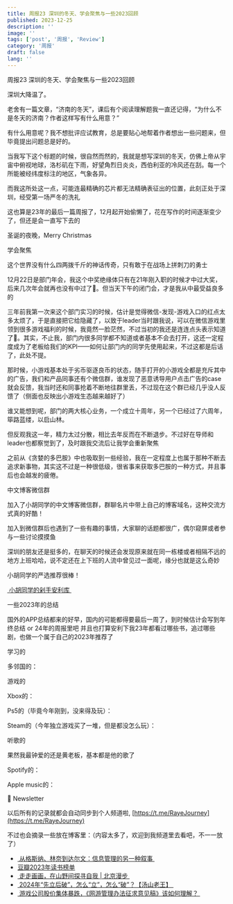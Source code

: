 ```yaml
---
title: 周报23 深圳的冬天、学会聚焦与一些2023回顾
published: 2023-12-25
description: ''
image: ''
tags: ['post', '周报', 'Review']
category: '周报'
draft: false
lang: ''
---
```

 周报23 深圳的冬天、学会聚焦与一些2023回顾


<!-- ![week23](./attachments/QmcHdmjUCv2giweFu7WsHQdd4aeLnD8S26BJtG3UovvKHR.png) -->


深圳大降温了。

老舍有一篇文章，“济南的冬天”，课后有个阅读理解题我一直还记得，“为什么不是冬天的济南？作者这样写有什么用意？”

有什么用意呢？我不想批评应试教育，总是要贴心地帮着作者想出一些问题来，但毕竟提出问题总是好的。

当我写下这个标题的时候，很自然而然的，我就是想写深圳的冬天，仿佛上帝从宇宙中俯视地球，洛杉矶在下雨，好望角烈日炎炎，西伯利亚的冷风还在刮。每一个所能被经纬度标注的地区，气象各异。

而我这所处这一点，可能连最精确的芯片都无法精确表征出的位置，此刻正处于深圳，经受第一场严冬的洗礼

这也算是23年的最后一篇周报了，12月起开始偷懒了，花在写作的时间逐渐变少了，但还是会一直写下去的

圣诞的夜晚，Merry Christmas

 学会聚焦

这个世界没有什么四两拨千斤的神话传奇，只有敢于在战场上拼刺刀的勇士

12月22日是部门年会，我这个中奖绝缘体只有在21年刚入职的时候才中过大奖，后来几次年会就再也没有中过了🥹。但当天下午的闭门会，才是我从中最受益良多的

三年前我第一次来这个部门实习的时候，估计是觉得微信-发现-游戏入口的红点太多太烦了，于是直接把它给隐藏了，以致于leader当时跟我说，可以在微信游戏里领到很多游戏福利的时候，我竟然一脸茫然，不过当初的我还是连连点头表示知道了🐶。其实，不止我，部门内很多同学都不知道或者基本不会去打开，这还一定程度成为了老板给我们的KPI——如何让部门内的同学先使用起来，不过这都是后话了，此处不提。

那时候，小游戏基本处于劣币驱逐良币的状态，随手打开的小游戏全都是充斥其中的广告，我们和产品同事还有个微信群，谁发现了恶意诱导用户点击广告的case就会反馈，我当时还和同事抢着不断地往群里丢，不过现在这个群已经几乎没人反馈了（侧面也反映出小游戏生态越来越好了）

谁又能想到呢，部门的两大核心业务，一个成立十周年，另一个已经过了六周年，筚路蓝缕，以启山林。

但反观我这一年，精力太过分散，相比去年反而在不断退步。不过好在导师和leader也都察觉到了，及时跟我交流后让我学会重新聚焦

之前从《贪婪的多巴胺》中也吸取到一些经验，我在一定程度上也属于那种不断去追求新事物，其实这不过是一种很低级，很省事来获取多巴胺的一种方式，并且事后也会越发的疲倦。


 中文博客微信群

加入了小胡同学的中文博客微信群，群聊名片中带上自己的博客域名，这种交流方式真的好酷！

加入到微信群后也遇到了一些有趣的事情，大家聊的话题都很广，偶尔窥屏或者参与一些讨论摸摸鱼

深圳的朋友还是挺多的，在聊天的时候还会发现原来就在同一栋楼或者相隔不远的地方上班哈哈，说不定还在上下班的人流中曾见过一面呢，缘分也就是这么奇妙

小胡同学的严选推荐很棒！

[ 小胡同学的剁手安利库 ](https://huhexian.notion.site/huhexian/66a7d139a06b46ccac9236d1e58b9a2a)

 一些2023年的总结

国外的APP总结都来的好早，国内的可能都得要最后一周了，到时候估计会写到年终总结 or 24年的周报里吧
并且也打算安利下我23年都看过哪些书，追过哪些剧，也做一个属于自己的2023年推荐了

 学习的

多邻国的：


<!-- ![DraggedImage](./attachments/QmcarLgiPkKH2FmDdpBbqPHb8mcgsbSb6xzpLo6ECvithx.jpeg) -->


 游戏的

Xbox的：


<!-- ![telegram-cloud-document-5-6055106122954585641](./attachments/Qmc4M9eZdojSCYiJYJmKN5e2Yjm1ctJ3vxHJGVE578mADL.jpeg) -->


Ps5的（毕竟今年刚到，没来得及玩）：


<!-- ![telegram-cloud-document-5-6055106122954585644](./attachments/QmQaqJv4EB1kW5JtgoubYJRcXiXzF36AWR81PT8jNQT1ZP.jpeg) -->


Steam的（今年独立游戏买了一堆，但是都没怎么玩）：


<!-- ![ec0b31a0-154b-4bd1-8145-b962b55cfffb](./attachments/QmfY4eEXLkM5Dy9PJojJdahH5tbDNwuKYg1jjYFuPcKfBZ.png) -->



 听歌的

果然我最钟爱的还是黄老板，基本都是他的歌了

Spotify的：



<!-- ![telegram-cloud-document-5-6057434789797956961](./attachments/QmemperMVo3MJjQzu6m6V4to3HALsXXWVGCnvAkUDcn9KP.jpeg) -->



Apple music的：


<!-- ![telegram-cloud-document-5-6057434789797956955](./attachments/QmUhvRFPYu21vJmBD6rTMD7Yb67xJWjHH3SEuT6N6MLFxh.png) -->



 📮 Newsletter

以后所有的记录就都会自动同步到个人频道啦, [https://t.me/RayeJourney](https://t.me/RayeJourney)

不过也会摘录一些放在博客里：（内容太多了，欢迎到我频道里去看吧，不一一放了）

-  [ 从格斯纳、林奈到达尔文：信息管理的另一种叙事 ](https://utgd.net/article/20484/)
- [豆瓣2023年读书榜单](https://book.douban.com/annual/2023/?fullscreen=1&source=doumail&dt_dapp=1&dt_platform=com.douban.activity.wechat_friends&event_source=timeline&refer_uri_app=douban://douban.com/timeline&author_id=40005481)
- [ 走走画画，在山野间探寻自我 | 北京漫步 ](https://hellotangman.xlog.app/Strolling-and-painting)
- [ 2024年“先立后破”，怎么“立”，怎么“破”？【汤山老王】 ](https://www.youtube.com/watch?v=yfbM8Hmni3E)
- [ 游戏公司股价集体暴跌，《网游管理办法征求意见稿》该如何理解？ ](https://mp.weixin.qq.com/s?__biz=MjM5NzQwMjI4MA==&mid=2657260190&idx=2&sn=f801554a90aa9e38a006977278677335&chksm=bd4cb1598a3b384f933afe98bb6ac55189c0f8d31a4383423091d28a8832f854bd1c0007a98brd)


